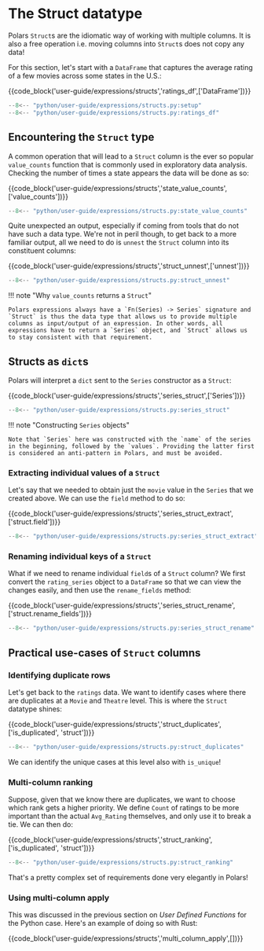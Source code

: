 # The Struct datatype

Polars `Struct`s are the idiomatic way of working with multiple columns. It is also a free operation i.e. moving columns into `Struct`s does not copy any data!

For this section, let's start with a `DataFrame` that captures the average rating of a few movies across some states in the U.S.:

{{code_block('user-guide/expressions/structs','ratings_df',['DataFrame'])}}

```python exec="on" result="text" session="user-guide/structs"
--8<-- "python/user-guide/expressions/structs.py:setup"
--8<-- "python/user-guide/expressions/structs.py:ratings_df"
```

## Encountering the `Struct` type

A common operation that will lead to a `Struct` column is the ever so popular `value_counts` function that is commonly used in exploratory data analysis. Checking the number of times a state appears the data will be done as so:

{{code_block('user-guide/expressions/structs','state_value_counts',['value_counts'])}}

```python exec="on" result="text" session="user-guide/structs"
--8<-- "python/user-guide/expressions/structs.py:state_value_counts"
```

Quite unexpected an output, especially if coming from tools that do not have such a data type. We're not in peril though, to get back to a more familiar output, all we need to do is `unnest` the `Struct` column into its constituent columns:

{{code_block('user-guide/expressions/structs','struct_unnest',['unnest'])}}

```python exec="on" result="text" session="user-guide/structs"
--8<-- "python/user-guide/expressions/structs.py:struct_unnest"
```

!!! note "Why `value_counts` returns a `Struct`"

    Polars expressions always have a `Fn(Series) -> Series` signature and `Struct` is thus the data type that allows us to provide multiple columns as input/output of an expression. In other words, all expressions have to return a `Series` object, and `Struct` allows us to stay consistent with that requirement.

## Structs as `dict`s

Polars will interpret a `dict` sent to the `Series` constructor as a `Struct`:

{{code_block('user-guide/expressions/structs','series_struct',['Series'])}}

```python exec="on" result="text" session="user-guide/structs"
--8<-- "python/user-guide/expressions/structs.py:series_struct"
```

!!! note "Constructing `Series` objects"

    Note that `Series` here was constructed with the `name` of the series in the beginning, followed by the `values`. Providing the latter first
    is considered an anti-pattern in Polars, and must be avoided.

### Extracting individual values of a `Struct`

Let's say that we needed to obtain just the `movie` value in the `Series` that we created above. We can use the `field` method to do so:

{{code_block('user-guide/expressions/structs','series_struct_extract',['struct.field'])}}

```python exec="on" result="text" session="user-guide/structs"
--8<-- "python/user-guide/expressions/structs.py:series_struct_extract"
```

### Renaming individual keys of a `Struct`

What if we need to rename individual `field`s of a `Struct` column? We first convert the `rating_series` object to a `DataFrame` so that we can view the changes easily, and then use the `rename_fields` method:

{{code_block('user-guide/expressions/structs','series_struct_rename',['struct.rename_fields'])}}

```python exec="on" result="text" session="user-guide/structs"
--8<-- "python/user-guide/expressions/structs.py:series_struct_rename"
```

## Practical use-cases of `Struct` columns

### Identifying duplicate rows

Let's get back to the `ratings` data. We want to identify cases where there are duplicates at a `Movie` and `Theatre` level. This is where the `Struct` datatype shines:

{{code_block('user-guide/expressions/structs','struct_duplicates',['is_duplicated', 'struct'])}}

```python exec="on" result="text" session="user-guide/structs"
--8<-- "python/user-guide/expressions/structs.py:struct_duplicates"
```

We can identify the unique cases at this level also with `is_unique`!

### Multi-column ranking

Suppose, given that we know there are duplicates, we want to choose which rank gets a higher priority. We define `Count` of ratings to be more important than the actual `Avg_Rating` themselves, and only use it to break a tie. We can then do:

{{code_block('user-guide/expressions/structs','struct_ranking',['is_duplicated', 'struct'])}}

```python exec="on" result="text" session="user-guide/structs"
--8<-- "python/user-guide/expressions/structs.py:struct_ranking"
```

That's a pretty complex set of requirements done very elegantly in Polars!

### Using multi-column apply

This was discussed in the previous section on _User Defined Functions_ for the Python case.
Here's an example of doing so with Rust:


{{code_block('user-guide/expressions/structs','multi_column_apply',[])}}
